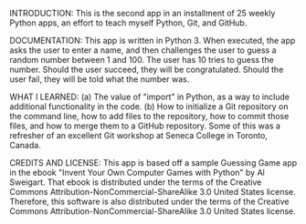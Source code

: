 INTRODUCTION:
This is the second app in an installment of 25 weekly Python apps, an effort to teach myself Python, Git, and GitHub.

DOCUMENTATION:
This app is written in Python 3. When executed, the app asks the user to enter a name, and then challenges the user to guess a random number between 1 and 100. The user has 10 tries to guess the number. Should the user succeed, they will be congratulated. Should the user fail, they will be told what the number was.

WHAT I LEARNED:
(a) The value of "import" in Python, as a way to include additional functionality in the code.
(b) How to initialize a Git repository on the command line, how to add files to the repository, how to commit those files, and how to merge them to a GitHub repository. Some of this was a refresher of an excellent Git workshop at Seneca College in Toronto, Canada.

CREDITS AND LICENSE:
This app is based off a sample Guessing Game app in the ebook "Invent Your Own Computer Games with Python" by Al Sweigart. That ebook is distributed under the terms of the Creative Commons Attribution-NonCommercial-ShareAlike 3.0 United States license. Therefore, this software is also distributed under the terms of the Creative Commons Attribution-NonCommercial-ShareAlike 3.0 United States license.
